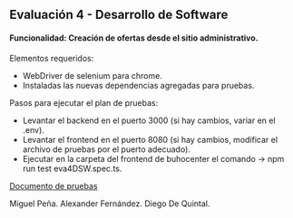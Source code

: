 ## Evaluación 4 - Desarrollo de Software

#### Funcionalidad: Creación de ofertas desde el sitio administrativo.

Elementos requeridos:
+ WebDriver de selenium para chrome.
+ Instaladas las nuevas dependencias agregadas para pruebas.

Pasos para ejecutar el plan de pruebas:

+ Levantar el backend en el puerto 3000 (si hay cambios, variar en el .env).
+ Levantar el frontend en el puerto 8080 (si hay cambios, modificar el archivo de pruebas por el puerto adecuado).
+ Ejecutar en la carpeta del frontend de buhocenter el comando -> npm run test eva4DSW.spec.ts.

[Documento de pruebas](https://docs.google.com/document/d/1X2GKCr3l73I7q3axfVX96hjvN0cbzB8GVP41zDBzn9c/edit?usp=sharing)

Miguel Peña.
Alexander Fernández.
Diego De Quintal.
